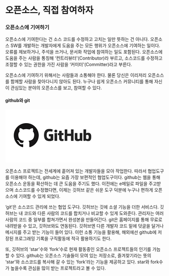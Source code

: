 # 오픈소스, 직접 참여하자

### 오픈소스에 기여하기

오픈소스에 기여한다는 건 소스 코드를 수정하고 고치는 일만 뜻하는 건 아니다. 오픈소스 SW를 개발하는 개발자에게 도움을 주는 모든 행위가 오픈소스에 기여하는 일이다. 오류를 제보하거나, 주석을 쓰거나, 문서화 작업에 참여하는 일도 포함된다. 오픈소스에 도움을 주는 사람을 통칭해 ‘컨트리뷰터'\(Contributor\)라 부르고, 소스코드를 수정하고 조절할 수 있는 권한을 가진 사람을 ‘커미터'\(Committer\)라고 부른다.

오픈소스에 기여하기 위해서는 사람들과 소통해야 한다. 물론 당신은 이리저리 오픈소스를 함께할 사람을 찾아다니지 않아도 된다. 누구나 쉽게 오픈소스 커뮤니티를 통해 자신이 관심있는 분야의 오픈소스를 보고, 참여할 수 있다.

#### github와 git

![](../.gitbook/assets/image.png)

오픈소스 프로젝트는 전세계에 흩어져 있는 개발자들을 모아 작업한다. 따라서 협업도구를 이용해야 하는데, github는 요즘 가장 보편적인 협업도구이다. github는 웹을 통해 오픈소스 운동을 확산하는 데 큰 도움을 주기도 했다. 이전에는 e메일로 파일을 주고받으며 소스코드를 수정했다면, 이제는 깃허브 같은 쉬운 도구 덕분에 누구나 편하게 오픈소스에 기여할 수 있게 되었다.

‘git‘은 소스코드 관리에 쓰는 협업 도구다. 깃허브는 깃에 소셜 기능을 더한 서비스다. 깃허브는 내 코드와 다른 사람의 코드를 합치거나 비교할 수 있게 도와준다. 관리자는 여러 사람의 코드 중 일부를 합쳐가면서 완성본을 만들어간다. git은 홈페이지를 통해 무료로 내려받을 수 있고, 깃허브와도 연동된다. 깃허브엔 다른 개발자 코드 밑에 덧글을 달거나 메시지를 주고 받는 기능이 들어 있다. 이런 소통 기능을 활용해, 해외에선 github에 저장된 프로그래밍 기록을 구직활동에 적극 활용하기도 한다.

또, 깃허브의 ‘star’수와 ‘fork’수로 현재 활동중인 오픈소스 프로젝트들의 인기를 가늠할 수 있다. github는 오픈소스 기술들이 모여 있는 저장소로, 즐겨찾기라는 뜻의 ‘star’와 소스코드를 복사해 갈 수 있는 ‘fork’라는 기능을 제공하고 있다. star와 fork수가 높을수록 관심을 많이 받는 프로젝트라고 볼 수 있다.

